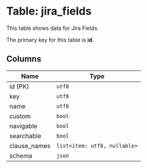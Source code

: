 # Table: jira_fields

This table shows data for Jira Fields.

The primary key for this table is **id**.

## Columns

| Name          | Type          |
| ------------- | ------------- |
|id (PK)|`utf8`|
|key|`utf8`|
|name|`utf8`|
|custom|`bool`|
|navigable|`bool`|
|searchable|`bool`|
|clause_names|`list<item: utf8, nullable>`|
|schema|`json`|
